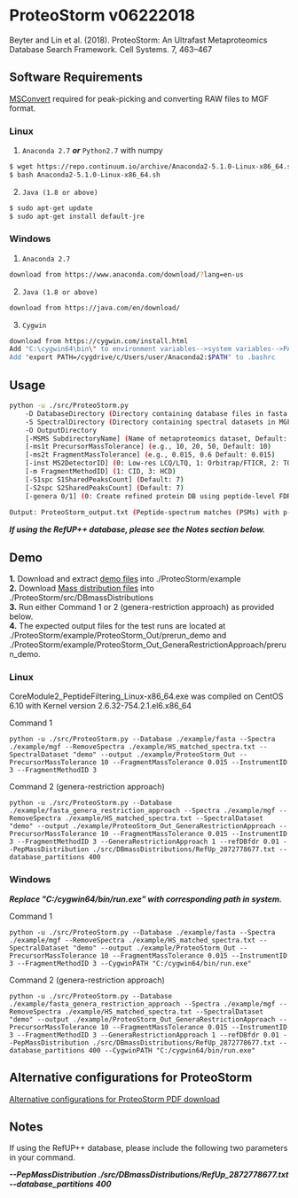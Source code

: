 # ProteoStorm v06222018 #

Beyter and Lin et al. (2018). ProteoStorm: An Ultrafast Metaproteomics Database Search Framework. Cell Systems. 7, 463–467

Software Requirements
---------------

[MSConvert](http://proteowizard.sourceforge.net/tools.shtml) required for peak-picking and converting RAW files to MGF format.

### Linux ###
1. ```Anaconda 2.7``` ***or*** ```Python2.7``` with numpy <br />
```sh
$ wget https://repo.continuum.io/archive/Anaconda2-5.1.0-Linux-x86_64.sh
$ bash Anaconda2-5.1.0-Linux-x86_64.sh
```

2. ```Java (1.8 or above)```<br />
```sh
$ sudo apt-get update
$ sudo apt-get install default-jre
```

### Windows ### 
1. ```Anaconda 2.7```<br />
```sh
download from https://www.anaconda.com/download/?lang=en-us
```

2. ```Java (1.8 or above)```<br />
```sh
download from https://java.com/en/download/
```

3. ```Cygwin```<br />
```sh
download from https://cygwin.com/install.html
Add "C:\cygwin64\bin\" to environment variables-->system variables-->PATH
Add "export PATH=/cygdrive/c/Users/user/Anaconda2:$PATH" to .bashrc
```

Usage
---------------
```sh
python -u ./src/ProteoStorm.py
	-D DatabaseDirectory (Directory containing database files in fasta format, use .fasta for the file extension)
	-S SpectralDirectory (Directory containing spectral datasets in MGF format, peak-picked and converted from RAW using MSConvert)
	-O OutputDirectory
	[-MSMS SubdirectoryName] (Name of metaproteomics dataset, Default: date_time)
	[-ms1t PrecursorMassTolerance] (e.g., 10, 20, 50, Default: 10)
	[-ms2t FragmentMassTolerance] (e.g., 0.015, 0.6 Default: 0.015)
	[-inst MS2DetectorID] (0: Low-res LCQ/LTQ, 1: Orbitrap/FTICR, 2: TOF, 3: Q-Exactive(Default))
	[-m FragmentMethodID] (1: CID, 3: HCD)
	[-S1spc S1SharedPeaksCount] (Default: 7)
	[-S2spc S2SharedPeaksCount] (Default: 7)
	[-genera 0/1] (0: Create refined protein DB using peptide-level FDR (Default), 1: genera-restriction approach)
	
Output: ProteoStorm_output.txt (Peptide-spectrum matches (PSMs) with p-values computed using the MS-GF+ generating function.)
```

***If using the RefUP++ database, please see the Notes section below.***

Demo
---------------
**1.** Download and extract [demo files](https://drive.google.com/open?id=1LGNSdR4n0mNlztmIryi9SeLoy9420ugy) into ./ProteoStorm/example<br />
**2.** Download [Mass distribution files](https://drive.google.com/open?id=1FfQFeheN2BUSZ9BaA-t0PyspKpYIJrwn) into ./ProteoStorm/src/DBmassDistributions<br />
**3.** Run either Command 1 or 2 (genera-restriction approach) as provided below.<br />
**4.** The expected output files for the test runs are located at ./ProteoStorm/example/ProteoStorm_Out/prerun_demo and ./ProteoStorm/example/ProteoStorm_Out_GeneraRestrictionApproach/prerun_demo.

### Linux ### 
CoreModule2_PeptideFiltering_Linux-x86_64.exe was compiled on CentOS 6.10 with Kernel version 2.6.32-754.2.1.el6.x86_64

Command 1
```
python -u ./src/ProteoStorm.py --Database ./example/fasta --Spectra ./example/mgf --RemoveSpectra ./example/HS_matched_spectra.txt --SpectralDataset "demo" --output ./example/ProteoStorm_Out --PrecursorMassTolerance 10 --FragmentMassTolerance 0.015 --InstrumentID 3 --FragmentMethodID 3
```
Command 2 (genera-restriction approach)
```
python -u ./src/ProteoStorm.py --Database ./example/fasta_genera_restriction_approach --Spectra ./example/mgf --RemoveSpectra ./example/HS_matched_spectra.txt --SpectralDataset "demo" --output ./example/ProteoStorm_Out_GeneraRestrictionApproach --PrecursorMassTolerance 10 --FragmentMassTolerance 0.015 --InstrumentID 3 --FragmentMethodID 3 --GeneraRestrictionApproach 1 --refDBfdr 0.01 --PepMassDistribution ./src/DBmassDistributions/RefUp_2872778677.txt --database_partitions 400
```

### Windows ### 
***Replace "C:/cygwin64/bin/run.exe" with corresponding path in system.***

Command 1
```
python -u ./src/ProteoStorm.py --Database ./example/fasta --Spectra ./example/mgf --RemoveSpectra ./example/HS_matched_spectra.txt --SpectralDataset "demo" --output ./example/ProteoStorm_Out --PrecursorMassTolerance 10 --FragmentMassTolerance 0.015 --InstrumentID 3 --FragmentMethodID 3 --CygwinPATH "C:/cygwin64/bin/run.exe"
```
Command 2 (genera-restriction approach)
```
python -u ./src/ProteoStorm.py --Database ./example/fasta_genera_restriction_approach --Spectra ./example/mgf --RemoveSpectra ./example/HS_matched_spectra.txt --SpectralDataset "demo" --output ./example/ProteoStorm_Out_GeneraRestrictionApproach --PrecursorMassTolerance 10 --FragmentMassTolerance 0.015 --InstrumentID 3 --FragmentMethodID 3 --GeneraRestrictionApproach 1 --refDBfdr 0.01 --PepMassDistribution ./src/DBmassDistributions/RefUp_2872778677.txt --database_partitions 400 --CygwinPATH "C:/cygwin64/bin/run.exe"
```

Alternative configurations for ProteoStorm
---------------
[Alternative configurations for ProteoStorm PDF download](https://drive.google.com/file/d/17y7JxIy7duakiXHIFQ9P1IlMX1gMtM-i/view?usp=sharing)

Notes
---------------
If using the RefUP++ database, please include the following two parameters in your command.

***--PepMassDistribution ./src/DBmassDistributions/RefUp_2872778677.txt***
***--database_partitions 400***

